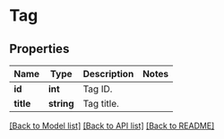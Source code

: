 # Tag

## Properties
Name | Type | Description | Notes
------------ | ------------- | ------------- | -------------
**id** | **int** | Tag ID. | 
**title** | **string** | Tag title. | 

[[Back to Model list]](../README.md#documentation-for-models) [[Back to API list]](../README.md#documentation-for-api-endpoints) [[Back to README]](../README.md)


